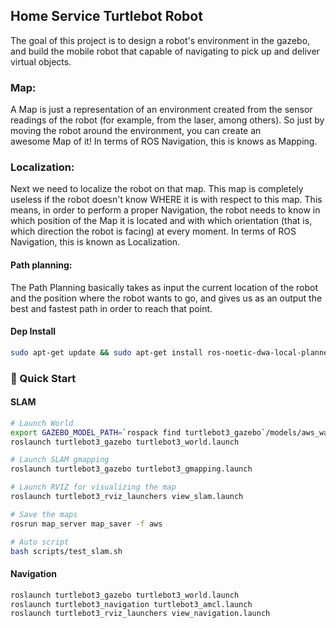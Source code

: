 ## Home Service Turtlebot Robot
The goal of this project is to design a robot's environment in the gazebo, and build the mobile robot that capable of navigating to pick up and deliver virtual objects. 

### Map:
A Map is just a representation of an environment created from the sensor readings of the robot (for example, from the laser, among others). So just by moving the robot around the environment, you can create an awesome Map of it! In terms of ROS Navigation, this is knows as Mapping.

### Localization:
Next we need to localize the robot on that map. This map is completely useless if the robot doesn't know WHERE it is with respect to this map. This means, in order to perform a proper Navigation, the robot needs to know in which position of the Map it is located and with which orientation (that is, which direction the robot is facing) at every moment. In terms of ROS Navigation, this is known as Localization.

#### Path planning:
The Path Planning basically takes as input the current location of the robot and the position where the robot wants to go, and gives us as an output the best and fastest path in order to reach that point.

#### Dep Install
```bash
sudo apt-get update && sudo apt-get install ros-noetic-dwa-local-planner ros-noetic-move-base
```
### 🖖 Quick Start
#### SLAM
```bash
# Launch World
export GAZEBO_MODEL_PATH=`rospack find turtlebot3_gazebo`/models/aws_warehouse/:$GAZEBO_MODEL_PATH 
roslaunch turtlebot3_gazebo turtlebot3_world.launch

# Launch SLAM gmapping
roslaunch turtlebot3_gazebo turtlebot3_gmapping.launch

# Launch RVIZ for visualizing the map
roslaunch turtlebot3_rviz_launchers view_slam.launch

# Save the maps
rosrun map_server map_saver -f aws

# Auto script
bash scripts/test_slam.sh
```

#### Navigation
```bash
roslaunch turtlebot3_gazebo turtlebot3_world.launch
roslaunch turtlebot3_navigation turtlebot3_amcl.launch
roslaunch turtlebot3_rviz_launchers view_navigation.launch
```